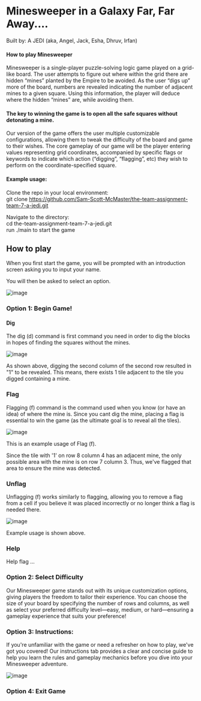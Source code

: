 # Minesweeper in a Galaxy Far, Far Away....
Built by: A JEDI (aka, Angel, Jack, Esha, Dhruv, Irfan)

#### How to play Minesweeper 

Minesweeper is a single-player puzzle-solving logic game played on a grid-like board. The user attempts to figure out where within the grid there are hidden “mines” planted by the Empire to be avoided. As the user “digs up” more of the board, numbers are revealed indicating the number of adjacent mines to a given square. Using this information, the player will deduce where the hidden “mines” are, while avoiding them. 

#### The key to winning the game is to open all the safe squares without detonating a mine. 

Our version of the game offers the user multiple customizable configurations, allowing them to tweak the difficulty of the board and game to their wishes. The core gameplay of our game will be the player entering values representing grid coordinates, accompanied by specific flags or keywords to indicate which action (“digging”, “flagging”, etc) they wish to perform on the coordinate-specified square. 

#### Example usage: 

Clone the repo in your local environment:  
git clone https://github.com/Sam-Scott-McMaster/the-team-assignment-team-7-a-jedi.git  

Navigate to the directory:  
cd the-team-assignment-team-7-a-jedi.git  
run ./main to start the game  

## How to play

When you first start the game, you will be prompted with an introduction screen asking you to input your name. 

You will then be asked to select an option.

![image](https://github.com/user-attachments/assets/c77b01f3-502f-474b-aeaf-c1427db46466)

### Option 1: Begin Game!

#### Dig

The dig (d) command is first command you need in order to dig the blocks in hopes of finding the squares without the mines. 

![image](https://github.com/user-attachments/assets/4b233210-9002-4ffe-8f4d-4b08f95c480e)

As shown above, digging the second column of the second row resulted in "1" to be revealed. This means, there exists 1 tile adjacent to the tile you digged containing a mine. 

### Flag

Flagging (f) command is the command used when you know (or have an idea) of where the mine is. Since you cant dig the mine, placing a flag is essential to win the game (as the ultimate goal is to reveal all the tiles).

![image](https://github.com/user-attachments/assets/3b6221d2-c326-405f-92e4-d338957266d9)

This is an example usage of Flag (f).

Since the tile with '1' on row 8 column 4 has an adjacent mine, the only possible area with the mine is on row 7 column 3. Thus, we've flagged that area to ensure the mine was detected. 

### Unflag

Unflagging (f) works similarly to flagging, allowing you to remove a flag from a cell if you believe it was placed incorrectly or no longer think a flag is needed there.

![image](https://github.com/user-attachments/assets/716282c0-e301-4c2c-9f90-b7c9a3958715)

Example usage is shown above.

### Help

Help flag ...

### Option 2: Select Difficulty

Our Minesweeper game stands out with its unique customization options, giving players the freedom to tailor their experience. You can choose the size of your board by specifying the number of rows and columns, as well as select your preferred difficulty level—easy, medium, or hard—ensuring a gameplay experience that suits your preference!

### Option 3: Instructions:

If you're unfamiliar with the game or need a refresher on how to play, we've got you covered! Our instructions tab provides a clear and concise guide to help you learn the rules and gameplay mechanics before you dive into your Minesweeper adventure.

![image](https://github.com/user-attachments/assets/27ca564b-7ca5-4c83-9e02-14587789cebb)

### Option 4: Exit Game
